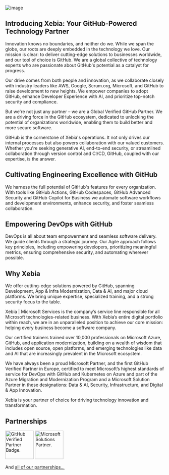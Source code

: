 ![image](https://github.com/XpiritBV/.github/assets/6085745/da13058e-5075-4c3b-95bc-99a1ebfdab34)

## Introducing Xebia: Your GitHub-Powered Technology Partner 

Innovation knows no boundaries, and neither do we. While we span the globe, our roots are deeply embedded in the technology we love. Our mission is clear: to deliver cutting-edge solutions to businesses worldwide, and our tool of choice is GitHub. We are a global collective of technology experts who are passionate about GitHub's potential as a catalyst for progress. 

Our drive comes from both people and innovation, as we collaborate closely with industry leaders like AWS, Google, Scrum.org, Microsoft, and GitHub to raise development to new heights. We empower companies to adopt GitHub, enhance Developer Experience with AI, and prioritize top-notch security and compliance. 

But we're not just any partner – we are a Global Verified GitHub Partner. We are a driving force in the GitHub ecosystem, dedicated to unlocking the potential of organizations worldwide, enabling them to build better and more secure software. 

GitHub is the cornerstone of Xebia's operations. It not only drives our internal processes but also powers collaboration with our valued customers. Whether you're seeking generative AI, end-to-end security, or streamlined collaboration through version control and CI/CD, GitHub, coupled with our expertise, is the answer. 

## Cultivating Engineering Excellence with GitHub 

We harness the full potential of GitHub's features for every organization. With tools like GitHub Actions, GitHub Codespaces, GitHub Advanced Security and GitHub Copilot for Business we automate software workflows and development environments, enhance security, and foster seamless collaboration. 

## Empowering DevOps with GitHub 

DevOps is all about team empowerment and seamless software delivery. We guide clients through a strategic journey. Our Agile approach follows key principles, including empowering developers, prioritizing meaningful metrics, ensuring comprehensive security, and automating wherever possible. 

## Why Xebia 

We offer cutting-edge solutions powered by GitHub, spanning Development, App & Infra Modernization, Data & AI, and major cloud platforms. We bring unique expertise, specialized training, and a strong security focus to the table. 

Xebia | Microsoft Services is the company’s service line responsible for all Microsoft technologies-related business. With Xebia’s entire digital portfolio within reach, we are in an unparalleled position to achieve our core mission: helping every business become a software company. 

Our certified trainers trained over 10,000 professionals on Microsoft Azure, GitHub, and application modernization, building on a wealth of wisdom that includes open source, open platforms, and emerging technologies like data and AI that are increasingly prevalent in the Microsoft ecosystem. 

We have always been a proud Microsoft Partner, and the first GitHub Verified Partner in Europe, certified to meet Microsoft’s highest standards of service for DevOps with GitHub and Kubernetes on Azure and part of the Azure Migration and Modernization Program and a Microsoft Solution Partner in these designations: Data & AI, Security, Infrastructure, and Digital & App Innovation.  

Xebia is your partner of choice for driving technology innovation and transformation. 

## Partnerships

<picture>
  <source media="(prefers-color-scheme: dark)" srcset="https://raw.githubusercontent.com/xebia/.github/master/profile/img/github-verified-white.png">
  <source media="(prefers-color-scheme: light)" srcset="https://raw.githubusercontent.com/xebia/.github/master/profile/img/github-verified-black.png">
  <img alt="GitHub Verified Partner Badge." height="90" src="https://raw.githubusercontent.com/xebia/.github/master/profile/img/github-verified-black.png">
</picture><picture>
  <source media="(prefers-color-scheme: dark)" srcset="https://raw.githubusercontent.com/xebia/.github/master/profile/img/microsoft-msp-color.png">
  <source media="(prefers-color-scheme: light)" srcset="https://raw.githubusercontent.com/xebia/.github/master/profile/img/microsoft-msp-black.png">
  <img alt="Microsoft Solutions Partner." height="90" src="https://raw.githubusercontent.com/xebia/.github/master/profile/img/microsoft-msp-color.png">
</picture>

And [all of our partnerships...](https://xebia.com/about-us/partners/)
